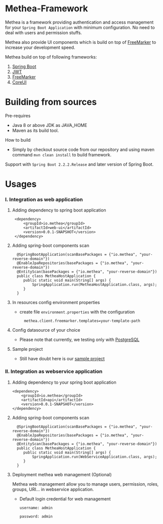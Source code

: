 # Methea-Framework
Methea is a framework providing authentication and access management for your `Spring Boot Application`
with minimum configuration. No need to deal with users and permission stuffs.

Methea also provide UI components which is build on top of [FreeMarker](https://freemarker.apache.org/) to increase your development speed.

Methea build on top of following frameworks:
1. [Spring Boot](https://spring.io/projects/spring-boot)
2. [JWT](https://jwt.io/)
3. [FreeMarker](https://freemarker.apache.org/)
4. [CoreUI](https://coreui.io/)

# Building from sources

Pre-requires
 * Java 8 or above JDK as JAVA_HOME
 * Maven as its build tool.

How to build
 * Simply by checkout source code from our repository and using maven command `mvn clean install` to build framework.

Support with `Spring Boot 2.2.2.Release` and later version of Spring Boot.

# Usages

### I. Integration as web application

1. Adding dependency to spring boot application

	    <dependency>
            <groupId>io.methea</groupId>
            <artifactId>web-ui</artifactId>
            <version>0.0.1-SNAPSHOT</version>
        </dependency>

2. Adding spring-boot components scan

    	 @SpringBootApplication(scanBasePackages = {"io.methea", "your-reverse-domain"})
         @EnableJpaRepositories(basePackages = {"io.methea", "your-reverse-domain"})
         @EntityScan(basePackages = {"io.methea", "your-reverse-domain"})
         public class MetheaHostApplication {
            public static void main(String[] args) {
                SpringApplication.run(MetheaHostApplication.class, args);
            }
         }
 3. In resources config environment properties
    - create file `environment.properties` with the configuration
    
    		methea.client.freemarker.templates=your-template-path
    		
 4. Config datasource of your choice
    * Please note that currently, we testing only with [PostgreSQL](https://www.postgresql.org/)
 5. Sample project
    * Still have doubt here is our [sample project](https://github.com/MetheaX/Methea-Sample-Project)
### II. Integration as webservice application
1.  Adding dependency to your spring boot application

	    <dependency>
            <groupId>io.methea</groupId>
            <artifactId>api</artifactId>
            <version>0.0.1-SNAPSHOT</version>
        </dependency>
        
2. Adding spring-boot components scan

    	 @SpringBootApplication(scanBasePackages = {"io.methea", "your-reverse-domain"})
         @EnableJpaRepositories(basePackages = {"io.methea", "your-reverse-domain"})
         @EntityScan(basePackages = {"io.methea", "your-reverse-domain"})
         public class MetheaHostApplication {
            public static void main(String[] args) {
                SpringApplication.run(WebServiceApplication.class, args);
            }
         }
3. Deployment methea web management (Optional)
   
   Methea web management allow you to manage users, permission, roles, groups, URI... in webservice application.
    * Default login credential for web management
    
        `username: admin`
        
        `password: admin`
